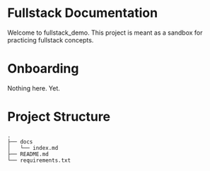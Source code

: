 # Fullstack Documentation

Welcome to fullstack_demo. This project is meant as a sandbox for practicing
fullstack concepts.

# Onboarding

Nothing here. Yet.

# Project Structure

```
.
├── docs
│   └── index.md
├── README.md
└── requirements.txt
```
